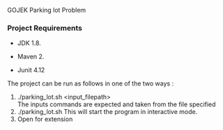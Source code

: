 GOJEK Parking lot Problem

### Project Requirements

* JDK 1.8.

* Maven 2.

* Junit 4.12

The project can be run as follows in one of the two ways :
1) ./parking_lot.sh  <input_filepath>  
   The inputs commands are expected and taken from the file specified
2) ./parking_lot.sh 
   This will start the program in interactive mode.
3)  Open for extension